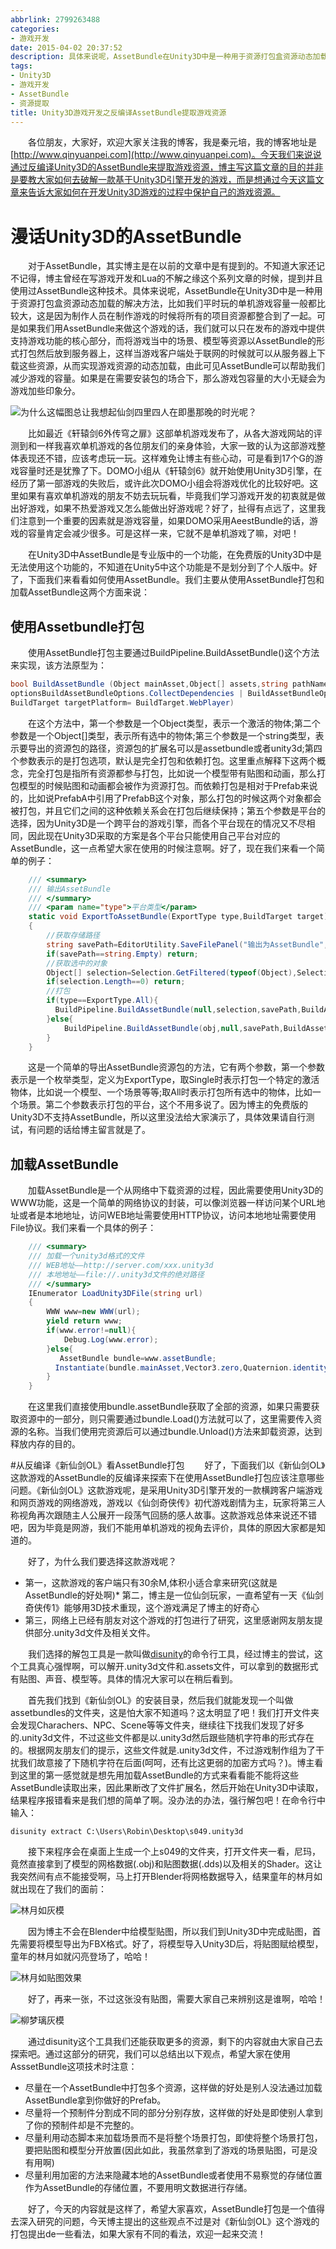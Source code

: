 ```yaml
---
abbrlink: 2799263488
categories:
- 游戏开发
date: 2015-04-02 20:37:52
description: 具体来说呢，AssetBundle在Unity3D中是一种用于资源打包盒资源动态加载的解决方法，比如我们平时玩的单机游戏容量一般都比较大，这是因为制作人员在制作游戏的时候将所有的项目资源都整合到了一起
tags:
- Unity3D
- 游戏开发
- AssetBundle
- 资源提取
title: Unity3D游戏开发之反编译AssetBundle提取游戏资源
---
```


&emsp;&emsp;各位朋友，大家好，欢迎大家关注我的博客，我是秦元培，我的博客地址是[http://www.qinyuanpei.com](http://www.qinyuanpei.com)。今天我们来说说通过反编译Unity3D的AssetBundle来提取游戏资源，博主写这篇文章的目的并非是要教大家如何去破解一款基于Unity3D引擎开发的游戏，而是想通过今天这篇文章来告诉大家如何在开发Unity3D游戏的过程中保护自己的游戏资源。

<!--more-->

# 漫话Unity3D的AssetBundle
&emsp;&emsp;对于AssetBundle，其实博主是在以前的文章中是有提到的。不知道大家还记不记得，博主曾经在写游戏开发和Lua的不解之缘这个系列文章的时候，提到并且使用过AssetBundle这种技术。具体来说呢，AssetBundle在Unity3D中是一种用于资源打包盒资源动态加载的解决方法，比如我们平时玩的单机游戏容量一般都比较大，这是因为制作人员在制作游戏的时候将所有的项目资源都整合到了一起。可是如果我们用AssetBundle来做这个游戏的话，我们就可以只在发布的游戏中提供支持游戏功能的核心部分，而将游戏当中的场景、模型等资源以AssetBundle的形式打包然后放到服务器上，这样当游戏客户端处于联网的时候就可以从服务器上下载这些资源，从而实现游戏资源的动态加载，由此可见AssetBundle可以帮助我们减少游戏的容量。如果是在需要安装包的场合下，那么游戏包容量的大小无疑会为游戏加些印象分。

![为什么这幅图总让我想起仙剑四里四人在即墨那晚的时光呢？](https://ws1.sinaimg.cn/large/4c36074fly1fz05d2nsnpj20rs0fn457.jpg)

&emsp;&emsp;比如最近《轩辕剑6外传穹之扉》这部单机游戏发布了，从各大游戏网站的评测到和一样我喜欢单机游戏的各位朋友们的亲身体验，大家一致的认为这部游戏整体表现还不错，应该考虑玩一玩。这样难免让博主有些心动，可是看到17个G的游戏容量时还是犹豫了下。DOMO小组从《轩辕剑6》就开始使用Unity3D引擎，在经历了第一部游戏的失败后，或许此次DOMO小组会将游戏优化的比较好吧。这里如果有喜欢单机游戏的朋友不妨去玩玩看，毕竟我们学习游戏开发的初衷就是做出好游戏，如果不热爱游戏又怎么能做出好游戏呢？好了，扯得有点远了，这里我们注意到一个重要的因素就是游戏容量，如果DOMO采用AeestBundle的话，游戏的容量肯定会减少很多。可是这样一来，它就不是单机游戏了嘛，对吧！

&emsp;&emsp;在Unity3D中AssetBundle是专业版中的一个功能，在免费版的Unity3D中是无法使用这个功能的，不知道在Unity5中这个功能是不是划分到了个人版中。好了，下面我们来看看如何使用AssetBundle。我们主要从使用AssetBundle打包和加载AssetBundle这两个方面来说：

## 使用Assetbundle打包
&emsp;&emsp;使用AssetBundle打包主要通过BuildPipeline.BuildAssetBundle()这个方法来实现，该方法原型为：
```C#
bool BuildAssetBundle (Object mainAsset,Object[] assets,string pathName, BuildAssetBundleOptions 
optionsBuildAssetBundleOptions.CollectDependencies | BuildAssetBundleOptions.CompleteAssets,
BuildTarget targetPlatform= BuildTarget.WebPlayer)  
```
&emsp;&emsp;在这个方法中，第一个参数是一个Object类型，表示一个激活的物体;第二个参数是一个Object[]类型，表示所有选中的物体;第三个参数是一个string类型，表示要导出的资源包的路径，资源包的扩展名可以是assetbundle或者unity3d;第四个参数表示的是打包选项，默认是完全打包和依赖打包。这里重点解释下这两个概念，完全打包是指所有资源都参与打包，比如说一个模型带有贴图和动画，那么打包模型的时候贴图和动画都会被作为资源打包。而依赖打包是相对于Prefab来说的，比如说PrefabA中引用了PrefabB这个对象，那么打包的时候这两个对象都会被打包，并且它们之间的这种依赖关系会在打包后继续保持；第五个参数是平台的选择，因为Unity3D是一个跨平台的游戏引擎，而各个平台现在的情况又不尽相同，因此现在Unity3D采取的方案是各个平台只能使用自己平台对应的AssetBundle，这一点希望大家在使用的时候注意啊。好了，现在我们来看一个简单的例子：
```C#
    /// <summary>
    /// 输出AssetBundle
    /// </summary>
    /// <param name="type">平台类型</param>
    static void ExportToAssetBundle(ExportType type,BuildTarget target)
    {
        //获取存储路径
        string savePath=EditorUtility.SaveFilePanel("输出为AssetBundle","","New Resource","unity3d");
        if(savePath==string.Empty) return;
        //获取选中的对象
        Object[] selection=Selection.GetFiltered(typeof(Object),SelectionMode.DeepAssets);
        if(selection.Length==0) return;
        //打包
        if(type==ExportType.All){
          BuildPipeline.BuildAssetBundle(null,selection,savePath,BuildAssetBundleOptions.CollectDependencies,target);
        }else{
            BuildPipeline.BuildAssetBundle(obj,null,savePath,BuildAssetBundleOptions.CollectDependencies,target);
        }
    }
```
&emsp;&emsp;这是一个简单的导出AssetBundle资源包的方法，它有两个参数，第一个参数表示是一个枚举类型，定义为ExportType，取Single时表示打包一个特定的激活物体，比如说一个模型、一个场景等等;取All时表示打包所有选中的物体，比如一个场景。第二个参数表示打包的平台，这个不用多说了。因为博主的免费版的Unity3D不支持AssetBundle，所以这里没法给大家演示了，具体效果请自行测试，有问题的话给博主留言就是了。

## 加载AssetBundle
&emsp;&emsp;加载AssetBundle是一个从网络中下载资源的过程，因此需要使用Unity3D的WWW功能，这是一个简单的网络协议的封装，可以像浏览器一样访问某个URL地址或者是本地地址，访问WEB地址需要使用HTTP协议，访问本地地址需要使用File协议。我们来看一个具体的例子：
```C#
    /// <summary>
    /// 加载一个unity3d格式的文件
    /// WEB地址——http://server.com/xxx.unity3d
    /// 本地地址——file://.unity3d文件的绝对路径
    /// </summary>
    IEnumerator LoadUnity3DFile(string url)
    {
        WWW www=new WWW(url);
        yield return www;
        if(www.error!=null){
            Debug.Log(www.error);
        }else{
           AssetBundle bundle=www.assetBundle;
          Instantiate(bundle.mainAsset,Vector3.zero,Quaternion.identity);
        }
    }
```
&emsp;&emsp;在这里我们直接使用bundle.assetBundle获取了全部的资源，如果只需要获取资源中的一部分，则只需要通过bundle.Load()方法就可以了，这里需要传入资源的名称。当我们使用完资源后可以通过bundle.Unload()方法来卸载资源，达到释放内存的目的。

#从反编译《新仙剑OL》看AssetBundle打包
&emsp;&emsp;好了，下面我们以《新仙剑OL》这款游戏的AssetBundle的反编译来探索下在使用AssetBundle打包应该注意哪些问题。《新仙剑OL》这款游戏呢，是采用Unity3D引擎开发的一款横跨客户端游戏和网页游戏的网络游戏，游戏以《仙剑奇侠传》初代游戏剧情为主，玩家将第三人称视角再次跟随主人公展开一段荡气回肠的感人故事。这款游戏总体来说还不错吧，因为毕竟是网游，我们不能用单机游戏的视角去评价，具体的原因大家都是知道的。

&emsp;&emsp;好了，为什么我们要选择这款游戏呢？
* 第一，这款游戏的客户端只有30余M,体积小适合拿来研究(这就是AssetBundle的好处啊)* 第二，博主是一位仙剑玩家，一直希望有一天《仙剑奇侠传1》能够用3D技术重现，这个游戏满足了博主的好奇心
* 第三，网络上已经有朋友对这个游戏的打包进行了研究，这里感谢网友朋友提供部分.unity3d文件及相关文件。

&emsp;&emsp;我们选择的解包工具是一款叫做[disunity](https://github.com/ata4/disunity)的命令行工具，经过博主的尝试，这个工具真心强悍啊，可以解开.unity3d文件和.assets文件，可以拿到的数据形式有贴图、声音、模型等。具体的情况大家可以在稍后看到。

&emsp;&emsp;首先我们找到《新仙剑OL》的安装目录，然后我们就能发现一个叫做assetbundles的文件夹，这是怕大家不知道吗？这太明显了吧！我们打开文件夹会发现Charachers、NPC、Scene等等文件夹，继续往下找我们发现了好多的.unity3d文件，不过这些文件都是以.unity3d然后跟些随机字符串的形式存在的。根据网友朋友们的提示，这些文件就是.unity3d文件，不过游戏制作组为了干扰我们故意接了下随机字符在后面(呵呵，还有比这更弱的加密方式吗？)。博主看到这里的第一感觉就是想先用加载AssetBundle的方式来看看能不能将这些AssetBundle读取出来，因此果断改了文件扩展名，然后开始在Unity3D中读取，结果程序报错看来是我们想的简单了啊。没办法的办法，强行解包吧！在命令行中输入：
```Sheel
disunity extract C:\Users\Robin\Desktop\s049.unity3d
```
&emsp;&emsp;接下来程序会在桌面上生成一个上s049的文件夹，打开文件夹一看，尼玛，竟然直接拿到了模型的网格数据(.obj)和贴图数据(.dds)以及相关的Shader。这让我突然间有点不能接受啊，马上打开Blender将网格数据导入，结果童年的林月如就出现在了我们的面前：

![林月如灰模](https://ws1.sinaimg.cn/large/4c36074fly1fz01ykrzepj20l70dpwfe.jpg)

&emsp;&emsp;因为博主不会在Blender中给模型贴图，所以我们到Unity3D中完成贴图，首先需要将模型导出为FBX格式。好了，将模型导入Unity3D后，将贴图赋给模型，童年的林月如就闪亮登场了，哈哈！

![林月如贴图效果](https://ws1.sinaimg.cn/large/4c36074fly1fyzcuaxphej20k10h70vr.jpg)

&emsp;&emsp;好了，再来一张，不过这张没有贴图，需要大家自己来辨别这是谁啊，哈哈！

![柳梦璃灰模](https://ws1.sinaimg.cn/large/4c36074fly1fyzcu53oytj20hj0fdmyd.jpg)

&emsp;&emsp;通过disunity这个工具我们还能获取更多的资源，剩下的内容就由大家自己去探索吧。通过这部分的研究，我们可以总结出以下观点，希望大家在使用AsssetBundle这项技术时注意：
* 尽量在一个AssetBundle中打包多个资源，这样做的好处是别人没法通过加载AssetBundle拿到你做好的Prefab。
* 尽量将一个预制件分割成不同的部分分别存放，这样做的好处是即使别人拿到了你的预制件却是不完整的。
* 尽量利用动态脚本来加载场景而不是将整个场景打包，即使将整个场景打包，要把贴图和模型分开放置(因此如此，我虽然拿到了游戏的场景贴图，可是没有用啊)
* 尽量利用加密的方法来隐藏本地的AssetBundle或者使用不易察觉的存储位置作为AssetBundle的存储位置，不要用明文数据进行存储。

&emsp;&emsp;好了，今天的内容就是这样了，希望大家喜欢，AssetBundle打包是一个值得去深入研究的问题，今天博主提出的这些观点不过是对《新仙剑OL》这个游戏的打包提出de一些看法，如果大家有不同的看法，欢迎一起来交流！